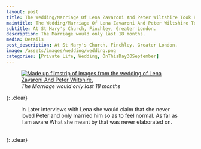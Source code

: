 ```yaml
---
layout: post
title: The Wedding/Marriage Of Lena Zavaroni And Peter Wiltshire Took Place &#124; 30 September 1989
maintitle: The Wedding/Marriage Of Lena Zavaroni And Peter Wiltshire Took Place
subtitle: At St Mary's Church, Finchley, Greater London.
description: The Marriage would only last 18 months.
media: Details
post_description: At St Mary's Church, Finchley, Greater London.
image: /assets/images/wedding/wedding.png
categories: [Private Life, Wedding, OnThisDay30September]
---
```


<figure class="fig3">
<a href="{{ page.image }}"><img src="{{ page.image }}" class="full-width zoom-in" alt="Made up filmstrip of images from the wedding of Lena Zavaroni And Peter Wiltshire."></a>
<cite>The Marriage would only last 18 months</cite>
</figure>

{: .clear}

<figure class="fig3">
In Later interviews with Lena she would claim that she never loved Peter and only married him so as to feel normal. As far as I am aware What she meant by that was never elaborated on.
</figure>

<br />{: .clear}
